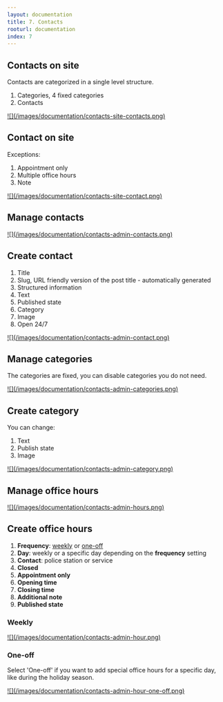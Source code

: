 ```yaml
---
layout: documentation
title: 7. Contacts
rooturl: documentation
index: 7
---
```


## Contacts on site

Contacts are categorized in a single level structure.

1. Categories, 4 fixed categories
2. Contacts

<a href="/images/documentation/contacts-site-contacts.png" data-gallery="enabled">
![](/images/documentation/contacts-site-contacts.png)
</a>

## Contact on site

Exceptions:

1. Appointment only
2. Multiple office hours
3. Note

<a href="/images/documentation/contacts-site-contact.png" data-gallery="enabled">
![](/images/documentation/contacts-site-contact.png)
</a>

## Manage contacts

<a href="/images/documentation/contacts-admin-contacts.png" data-gallery="enabled">
![](/images/documentation/contacts-admin-contacts.png)
</a>

## Create contact

1. Title
2. Slug, URL friendly version of the post title - automatically generated
3. Structured information
4. Text
5. Published state
6. Category
7. Image
8. Open 24/7

<a href="/images/documentation/contacts-admin-contact.png" data-gallery="enabled">
![](/images/documentation/contacts-admin-contact.png)
</a>

## Manage categories

The categories are fixed, you can disable categories you do not need.

<a href="/images/documentation/contacts-admin-categories.png" data-gallery="enabled">
![](/images/documentation/contacts-admin-categories.png)
</a>

## Create category

You can change:

1. Text
2. Publish state
3. Image

<a href="/images/documentation/contacts-admin-category.png" data-gallery="enabled">
![](/images/documentation/contacts-admin-category.png)
</a>

## Manage office hours

<a href="/images/documentation/contacts-admin-hours.png" data-gallery="enabled">
![](/images/documentation/contacts-admin-hours.png)
</a>

## Create office hours

1. **Frequency**: [weekly](#weekly) or [one-off](#one-off)
2. **Day**: weekly or a specific day depending on the **frequency** setting
3. **Contact**: police station or service
4. **Closed**
5. **Appointment only**
6. **Opening time**
7. **Closing time**
8. **Additional note**
9. **Published state**

### Weekly

<a href="/images/documentation/contacts-admin-hour.png" data-gallery="enabled">
![](/images/documentation/contacts-admin-hour.png)
</a>

### One-off

Select 'One-off' if you want to add special office hours for a specific day, like during the holiday season.

<a href="/images/documentation/contacts-admin-hour-one-off.png" data-gallery="enabled">
![](/images/documentation/contacts-admin-hour-one-off.png)
</a>
